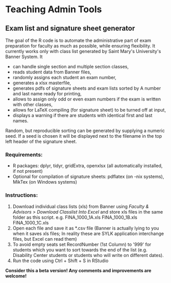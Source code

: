 # Teaching Admin Tools
## Exam list and signature sheet generator

The goal of the R code is to automate the administrative part of exam preparation for faculty as much as possible, while ensuring flexibility. It currently works only with class list generated by Saint Mary's University's Banner System. It

- can handle single section and multiple section classes,
- reads student data from Banner files,
- randomly assigns each student an exam number,
- generates a xlsx masterfile,
- generates pdfs of signature sheets and exam lists sorted by A number and last name ready for printing, 
- allows to assign only odd or even exam numbers if the exam is written with other classes,
- allows for LaTeX compiling (for signature sheet) to be turned off at input,
- displays a warning if there are students with identical first and last names.

Random, but reproducible sorting can be generated by supplying a numeric seed. If a seed is chosen it will be displayed next to the filename in the top left header of the signature sheet.

### Requirements:
- R packages: dplyr, tidyr, gridExtra, openxlsx (all automatically installed, if not present)
- Optional for compilation of signature sheets: pdflatex (on -nix systems), MikTex (on Windows systems)

### Instructions:
1. Download individual class lists (xls) from Banner using *Faculty & Advisors > Download Classlist Into Excel* and store xls files in the same folder as this script. e.g. FINA_1000_1A.xls   FINA_1000_1B.xls   FINA_1000_1C.xls
2. Open each file and save it as *.csv file (Banner is actually lying to you when
   it saves xls files; In reality these are SYLK application interchange files, but Excel can read them)
3. To avoid empty seats set RecordNumber (1st Column) to '999' for students which you want to sort towards the end of the list (e.g. Disability Center students or students who will write on different dates).
4. Run the code using Ctrl + Shift + S in RStudio

**Consider this a beta version! Any comments and improvements are welcome!**
